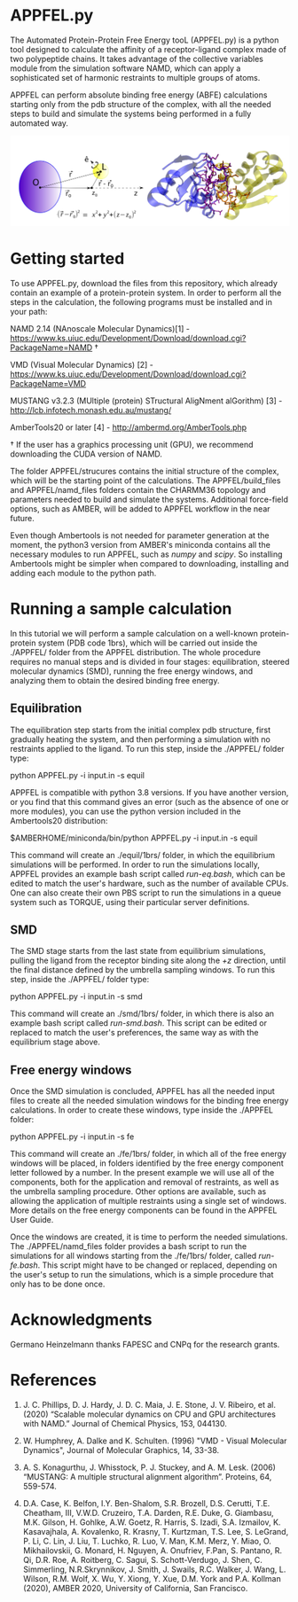 # APPFEL.py

The Automated Protein-Protein Free Energy tooL (APPFEL.py) is a python tool designed to calculate the affinity of a receptor-ligand complex made of two polypeptide chains. It takes advantage of the collective variables module from the simulation software NAMD, which can apply a sophisticated set of harmonic restraints to multiple groups of atoms. 

APPFEL can perform absolute binding free energy (ABFE) calculations starting only from the pdb structure of the complex, with all the needed steps to build and simulate the systems being performed in a fully automated way. 
  
![](doc/Fig-tut.jpg)


# Getting started

To use APPFEL.py, download the files from this repository, which already contain an example of a protein-protein system. In order to perform all the steps in the calculation, the following programs must be installed and in your path:

NAMD 2.14 (NAnoscale Molecular Dynamics)[1] - https://www.ks.uiuc.edu/Development/Download/download.cgi?PackageName=NAMD &dagger;

VMD (Visual Molecular Dynamics) [2] - https://www.ks.uiuc.edu/Development/Download/download.cgi?PackageName=VMD

MUSTANG v3.2.3 (MUltiple (protein) STructural AligNment alGorithm) [3] - http://lcb.infotech.monash.edu.au/mustang/

AmberTools20 or later [4] - http://ambermd.org/AmberTools.php

&dagger; If the user has a graphics processing unit (GPU), we recommend downloading the CUDA version of NAMD.

The folder APPFEL/strucures contains the initial structure of the complex, which will be the starting point of the calculations. The APPFEL/build\_files and APPFEL/namd\_files folders contain the CHARMM36 topology and parameters needed to build and simulate the systems. Additional force-field options, such as AMBER, will be added to APPFEL workflow in the near future. 

Even though Ambertools is not needed for parameter generation at the moment, the python3 version from AMBER's miniconda contains all the necessary modules to run APPFEL, such as *numpy* and *scipy*. So installing Ambertools might be simpler when compared to downloading, installing and adding each module to the python path. 

# Running a sample calculation

In this tutorial we will perform a sample calculation on a well-known protein-protein system (PDB code 1brs), which will be carried out inside the ./APPFEL/ folder from the APPFEL distribution. The whole procedure requires no manual steps and is divided in four stages: equilibration, steered molecular dynamics (SMD), running the free energy windows, and analyzing them to obtain the desired binding free energy.  

## Equilibration

The equilibration step starts from the initial complex pdb structure, first gradually heating the system, and then performing a simulation with no restraints applied to the ligand. To run this step, inside the ./APPFEL/ folder type:

python APPFEL.py -i input.in -s equil

APPFEL is compatible with python 3.8 versions. If you have another version, or you find that this command gives an error (such as the absence of one or more modules), you can use the python version included in the Ambertools20 distribution:

$AMBERHOME/miniconda/bin/python APPFEL.py -i input.in -s equil

This command will create an ./equil/1brs/ folder, in which the equilibrium simulations will be performed. In order to run the simulations locally, APPFEL provides an example bash script called *run-eq.bash*, which can be edited to match the user's hardware, such as the number of available CPUs. One can also create their own PBS script to run the simulations in a queue system such as TORQUE, using their particular server definitions. 

## SMD

The SMD stage starts from the last state from equilibrium simulations, pulling the ligand from the receptor binding site along the *+z* direction, until the final distance defined by the umbrella sampling windows. To run this step, inside the ./APPFEL/ folder type:

python APPFEL.py -i input.in -s smd

This command will create an ./smd/1brs/ folder, in which there is also an example bash script called *run-smd.bash*. This script can be edited or replaced to match the user's preferences, the same way as with the equilibrium stage above. 

## Free energy windows 

Once the SMD simulation is concluded, APPFEL has all the needed input files to create all the needed simulation windows for the binding free energy calculations. In order to create these windows, type inside the ./APPFEL folder:

python APPFEL.py -i input.in -s fe

This command will create an ./fe/1brs/ folder, in which all of the free energy windows will be placed, in folders identified by the free energy component letter followed by a number. In the present example we will use all of the components, both for the application and removal of restraints, as well as the umbrella sampling procedure. Other options are available, such as allowing the application of multiple restraints using a single set of windows. More details on the free energy components can be found in the APPFEL User Guide.

Once the windows are created, it is time to perform the needed simulations. The ./APPFEL/namd_files folder provides a bash script to run the simulations for all windows starting from the ./fe/1brs/ folder, called *run-fe.bash*. This script might have to be changed or replaced, depending on the user's setup to run the simulations, which is a simple procedure that only has to be done once. 

# Acknowledgments

Germano Heinzelmann thanks FAPESC and CNPq for the research grants.

# References

1. J. C. Phillips, D. J. Hardy, J. D. C. Maia, J. E. Stone, J. V. Ribeiro, et al. (2020)
“Scalable molecular dynamics on CPU and GPU architectures with NAMD.”
Journal of Chemical Physics, 153, 044130.

2. W. Humphrey, A. Dalke and K. Schulten. (1996)  "VMD - Visual Molecular Dynamics", Journal of Molecular Graphics, 14, 33-38.

3. A. S. Konagurthu, J. Whisstock, P. J. Stuckey, and A. M. Lesk. (2006) “MUSTANG: A multiple structural alignment algorithm”. Proteins, 64, 559-574.

4. D.A. Case, K. Belfon, I.Y. Ben-Shalom, S.R. Brozell, D.S. Cerutti, T.E. Cheatham, III, V.W.D. Cruzeiro, T.A. Darden, R.E. Duke, G. Giambasu, M.K. Gilson, H. Gohlke, A.W. Goetz, R. Harris, S. Izadi, S.A. Izmailov, K. Kasavajhala, A. Kovalenko, R. Krasny, T. Kurtzman, T.S. Lee, S. LeGrand, P. Li, C. Lin, J. Liu, T. Luchko, R. Luo, V. Man, K.M. Merz, Y. Miao, O. Mikhailovskii, G. Monard, H. Nguyen, A. Onufriev, F.Pan, S. Pantano, R. Qi, D.R. Roe, A. Roitberg, C. Sagui, S. Schott-Verdugo, J. Shen, C. Simmerling, N.R.Skrynnikov, J. Smith, J. Swails, R.C. Walker, J. Wang, L. Wilson, R.M. Wolf, X. Wu, Y. Xiong, Y. Xue, D.M. York and P.A. Kollman (2020), AMBER 2020, University of California, San Francisco.



